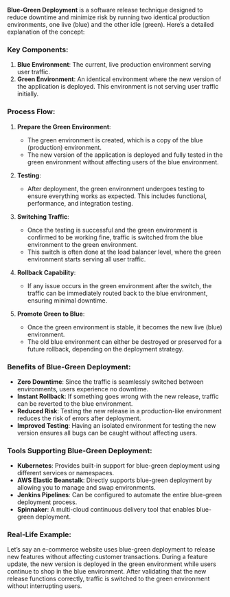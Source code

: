 **Blue-Green Deployment** is a software release technique designed to reduce downtime and minimize risk by running two identical production environments, one live (blue) and the other idle (green). Here’s a detailed explanation of the concept:

### **Key Components:**
1. **Blue Environment**: The current, live production environment serving user traffic.
2. **Green Environment**: An identical environment where the new version of the application is deployed. This environment is not serving user traffic initially.

### **Process Flow:**
1. **Prepare the Green Environment**: 
   - The green environment is created, which is a copy of the blue (production) environment.
   - The new version of the application is deployed and fully tested in the green environment without affecting users of the blue environment.

2. **Testing**:
   - After deployment, the green environment undergoes testing to ensure everything works as expected. This includes functional, performance, and integration testing.
   
3. **Switching Traffic**:
   - Once the testing is successful and the green environment is confirmed to be working fine, traffic is switched from the blue environment to the green environment.
   - This switch is often done at the load balancer level, where the green environment starts serving all user traffic.

4. **Rollback Capability**:
   - If any issue occurs in the green environment after the switch, the traffic can be immediately routed back to the blue environment, ensuring minimal downtime.
   
5. **Promote Green to Blue**:
   - Once the green environment is stable, it becomes the new live (blue) environment.
   - The old blue environment can either be destroyed or preserved for a future rollback, depending on the deployment strategy.

### **Benefits of Blue-Green Deployment**:
- **Zero Downtime**: Since the traffic is seamlessly switched between environments, users experience no downtime.
- **Instant Rollback**: If something goes wrong with the new release, traffic can be reverted to the blue environment.
- **Reduced Risk**: Testing the new release in a production-like environment reduces the risk of errors after deployment.
- **Improved Testing**: Having an isolated environment for testing the new version ensures all bugs can be caught without affecting users.

### **Tools Supporting Blue-Green Deployment**:
- **Kubernetes**: Provides built-in support for blue-green deployment using different services or namespaces.
- **AWS Elastic Beanstalk**: Directly supports blue-green deployment by allowing you to manage and swap environments.
- **Jenkins Pipelines**: Can be configured to automate the entire blue-green deployment process.
- **Spinnaker**: A multi-cloud continuous delivery tool that enables blue-green deployment.
  
### **Real-Life Example**:
Let’s say an e-commerce website uses blue-green deployment to release new features without affecting customer transactions. During a feature update, the new version is deployed in the green environment while users continue to shop in the blue environment. After validating that the new release functions correctly, traffic is switched to the green environment without interrupting users.
